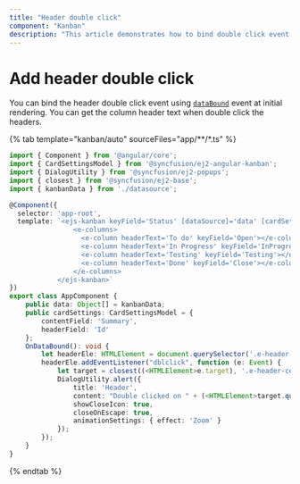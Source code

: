 ```yaml
---
title: "Header double click"
component: "Kanban"
description: "This article demonstrates how to bind double click event on Kanban header cells and how to get the header information."
---
```


# Add header double click

You can bind the header double click event using [`dataBound`](../../api/kanban#dataBound) event at initial rendering. You can get the column header text when double click the headers.

{% tab template="kanban/auto" sourceFiles="app/**/*.ts" %}

```typescript
import { Component } from '@angular/core';
import { CardSettingsModel } from '@syncfusion/ej2-angular-kanban';
import { DialogUtility } from '@syncfusion/ej2-popups';
import { closest } from '@syncfusion/ej2-base';
import { kanbanData } from './datasource';

@Component({
  selector: 'app-root',
  template: `<ejs-kanban keyField='Status' [dataSource]='data' [cardSettings]='cardSettings'  (dataBound)='OnDataBound()'>
                <e-columns>
                  <e-column headerText='To do' keyField='Open'></e-column>
                  <e-column headerText='In Progress' keyField='InProgress'></e-column>
                  <e-column headerText='Testing' keyField='Testing'></e-column>
                  <e-column headerText='Done' keyField='Close'></e-column>
                </e-columns>
            </ejs-kanban>`
})
export class AppComponent {
    public data: Object[] = kanbanData;
    public cardSettings: CardSettingsModel = {
        contentField: 'Summary',
        headerField: 'Id'
    };
    OnDataBound(): void {
        let headerEle: HTMLElement = document.querySelector('.e-header-row');
        headerEle.addEventListener("dblclick", function (e: Event) {
            let target = closest((<HTMLElement>e.target), '.e-header-cells');
            DialogUtility.alert({
                title: 'Header',
                content: "Double clicked on " + (<HTMLElement>target.querySelector('.e-header-text')).innerText + " header",
                showCloseIcon: true,
                closeOnEscape: true,
                animationSettings: { effect: 'Zoom' }
            });
        });
    }
}

```

{% endtab %}